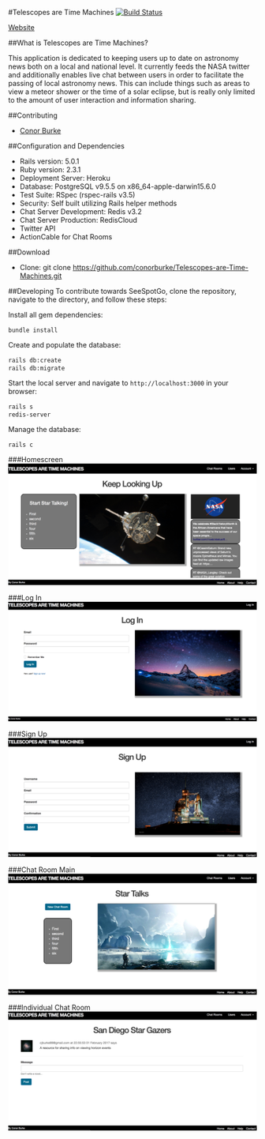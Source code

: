 #Telescopes are Time Machines
[![Build Status](https://travis-ci.org/conorburke/Telescopes-are-Time-Machines.svg?branch=master)](https://travis-ci.org/conorburke/Telescopes-are-Time-Machines)

[Website](https://telescopesaretimemachines.herokuapp.com)

##What is Telescopes are Time Machines?

This application is dedicated to keeping users up to date on astronomy news both on a local and national level.  It currently feeds the NASA twitter and additionally enables live chat between users in order to facilitate the passing of local astronomy news.  This can include things such as areas to view a meteor shower or the time of a solar eclipse, but is really only limited to the amount of user interaction and information sharing.

##Contributing

- [Conor Burke](https://github.com/conorburke)

##Configuration and Dependencies

* Rails version: 5.0.1
* Ruby version: 2.3.1
* Deployment Server: Heroku
* Database: PostgreSQL v9.5.5 on x86_64-apple-darwin15.6.0
* Test Suite: RSpec (rspec-rails v3.5)
* Security: Self built utilizing Rails helper methods
* Chat Server Development: Redis v3.2 
* Chat Server Production: RedisCloud
* Twitter API
* ActionCable for Chat Rooms

##Download

* Clone: git clone https://github.com/conorburke/Telescopes-are-Time-Machines.git

##Developing
To contribute towards SeeSpotGo, clone the repository, navigate to the directory, and follow these steps: 

Install all gem dependencies: 
```
bundle install
```
Create and populate the database:
```
rails db:create
rails db:migrate
```
Start the local server and navigate to `http://localhost:3000` in your browser:
```
rails s
redis-server
```
Manage the database: 
```
rails c
```

###Homescreen
![](homescreen_pic.png)

###Log In
![](login.png)

###Sign Up
![](signup.png)

###Chat Room Main
![](chat_rooms.png)

###Individual Chat Room
![](chat_room.png)
